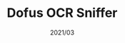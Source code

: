 ---
layout: ../../layouts/ProjectLayout.astro
title: Dofus OCR Sniffer
date: 2021/03
sumary: ~
tags: ~
value: ~
thumbnails: ~
---